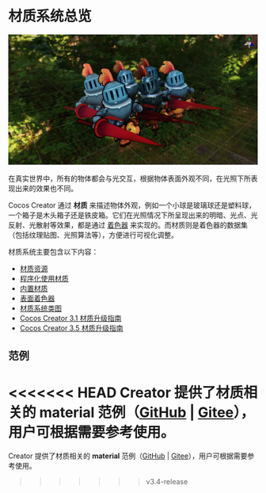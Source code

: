 # 材质系统总览

![mat-inspector](img/mat-show.png)

在真实世界中，所有的物体都会与光交互，根据物体表面外观不同，在光照下所表现出来的效果也不同。

Cocos Creator 通过 **材质** 来描述物体外观，例如一个小球是玻璃球还是塑料球，一个箱子是木头箱子还是铁皮箱。它们在光照情况下所呈现出来的明暗、光点、光反射、光散射等效果，都是通过 [着色器](../shader/index.md) 来实现的。而材质则是着色器的数据集（包括纹理贴图、光照算法等），方便进行可视化调整。

材质系统主要包含以下内容：

- [材质资源](../asset/material.md)
- [程序化使用材质](material-script.md)
- [内置材质](builtin-material.md)
- [表面着色器](../shader/surface-shader.md)
- [材质系统类图](material-structure.md)
- [Cocos Creator 3.1 材质升级指南](Material-upgrade-documentation-for-v3.0-to-v3.1.md)
- [Cocos Creator 3.5 材质升级指南](effect-upgrade-documentation-for-v3.4.2-to-v3.5.md)

## 范例

<<<<<<< HEAD
Creator 提供了材质相关的 **material** 范例（[GitHub](https://github.com/cocos/cocos-test-projects/tree/v3.5/assets/cases/material) | [Gitee](https://gitee.com/mirrors_cocos-creator/test-cases-3d/tree/v3.5/assets/cases/material)），用户可根据需要参考使用。
=======
Creator 提供了材质相关的 **material** 范例（[GitHub](https://github.com/cocos/cocos-test-projects/tree/v3.4/assets/cases/material) | [Gitee](https://gitee.com/mirrors_cocos-creator/test-cases-3d/tree/v3.4/assets/cases/material)），用户可根据需要参考使用。
>>>>>>> v3.4-release
